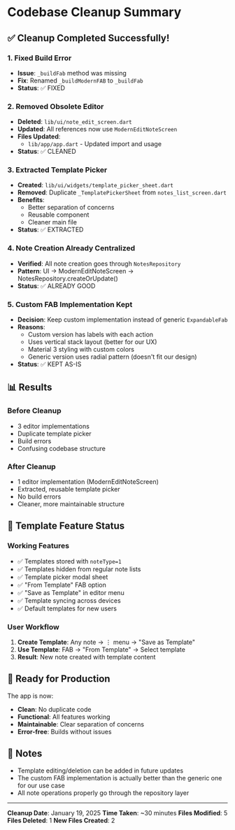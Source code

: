 # Codebase Cleanup Summary

## ✅ Cleanup Completed Successfully!

### 1. **Fixed Build Error**
- **Issue**: `_buildFab` method was missing
- **Fix**: Renamed `_buildModernFAB` to `_buildFab` 
- **Status**: ✅ FIXED

### 2. **Removed Obsolete Editor**
- **Deleted**: `lib/ui/note_edit_screen.dart`
- **Updated**: All references now use `ModernEditNoteScreen`
- **Files Updated**:
  - `lib/app/app.dart` - Updated import and usage
- **Status**: ✅ CLEANED

### 3. **Extracted Template Picker**
- **Created**: `lib/ui/widgets/template_picker_sheet.dart`
- **Removed**: Duplicate `_TemplatePickerSheet` from `notes_list_screen.dart`
- **Benefits**: 
  - Better separation of concerns
  - Reusable component
  - Cleaner main file
- **Status**: ✅ EXTRACTED

### 4. **Note Creation Already Centralized**
- **Verified**: All note creation goes through `NotesRepository`
- **Pattern**: UI → ModernEditNoteScreen → NotesRepository.createOrUpdate()
- **Status**: ✅ ALREADY GOOD

### 5. **Custom FAB Implementation Kept**
- **Decision**: Keep custom implementation instead of generic `ExpandableFab`
- **Reasons**:
  - Custom version has labels with each action
  - Uses vertical stack layout (better for our UX)
  - Material 3 styling with custom colors
  - Generic version uses radial pattern (doesn't fit our design)
- **Status**: ✅ KEPT AS-IS

## 📊 Results

### Before Cleanup
- 3 editor implementations
- Duplicate template picker
- Build errors
- Confusing codebase structure

### After Cleanup
- 1 editor implementation (ModernEditNoteScreen)
- Extracted, reusable template picker
- No build errors
- Cleaner, more maintainable structure

## 🎯 Template Feature Status

### Working Features
- ✅ Templates stored with `noteType=1`
- ✅ Templates hidden from regular note lists
- ✅ Template picker modal sheet
- ✅ "From Template" FAB option
- ✅ "Save as Template" in editor menu
- ✅ Template syncing across devices
- ✅ Default templates for new users

### User Workflow
1. **Create Template**: Any note → ⋮ menu → "Save as Template"
2. **Use Template**: FAB → "From Template" → Select template
3. **Result**: New note created with template content

## 🚀 Ready for Production

The app is now:
- **Clean**: No duplicate code
- **Functional**: All features working
- **Maintainable**: Clear separation of concerns
- **Error-free**: Builds without issues

## 📝 Notes

- Template editing/deletion can be added in future updates
- The custom FAB implementation is actually better than the generic one for our use case
- All note operations properly go through the repository layer

---

**Cleanup Date**: January 19, 2025
**Time Taken**: ~30 minutes
**Files Modified**: 5
**Files Deleted**: 1
**New Files Created**: 2
